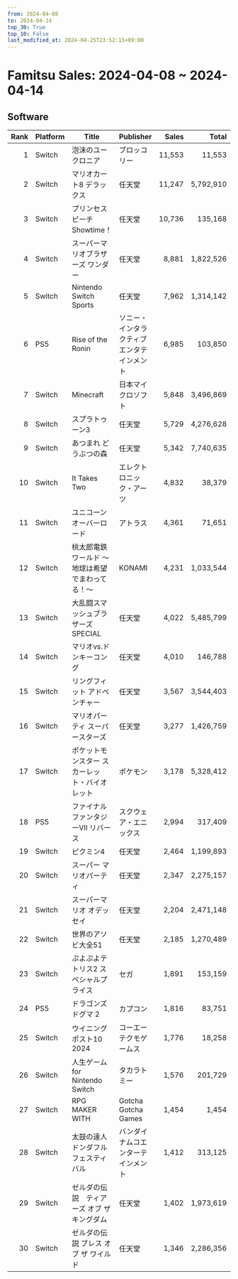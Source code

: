 ```yaml
---
from: 2024-04-08
to: 2024-04-14
top_30: True
top_10: False
last_modified_at: 2024-04-25T23:52:15+09:00
---
```

# Famitsu Sales: 2024-04-08 ~ 2024-04-14
## Software
| Rank | Platform | Title | Publisher | Sales | Total | Rate | New |
| -: | -- | -- | -- | -: | -: | -: | -- |
| 1 | Switch | 泡沫のユークロニア | ブロッコリー | 11,553 | 11,553 | 40% | **New** |
| 2 | Switch | マリオカート8 デラックス | 任天堂 | 11,247 | 5,792,910 | 20% |  |
| 3 | Switch | プリンセスピーチ Showtime！ | 任天堂 | 10,736 | 135,168 | 40% |  |
| 4 | Switch | スーパーマリオブラザーズ ワンダー | 任天堂 | 8,881 | 1,822,526 | 20% |  |
| 5 | Switch | Nintendo Switch Sports | 任天堂 | 7,962 | 1,314,142 | 20% |  |
| 6 | PS5 | Rise of the Ronin | ソニー・インタラクティブエンタテインメント | 6,985 | 103,850 | 20% |  |
| 7 | Switch | Minecraft | 日本マイクロソフト | 5,848 | 3,496,869 | 20% |  |
| 8 | Switch | スプラトゥーン3 | 任天堂 | 5,729 | 4,276,628 | 20% |  |
| 9 | Switch | あつまれ どうぶつの森 | 任天堂 | 5,342 | 7,740,635 | 20% |  |
| 10 | Switch | It Takes Two | エレクトロニック・アーツ | 4,832 | 38,379 | 20% |  |
| 11 | Switch | ユニコーンオーバーロード | アトラス | 4,361 | 71,651 | 20% |  |
| 12 | Switch | 桃太郎電鉄ワールド 〜地球は希望でまわってる！〜 | KONAMI | 4,231 | 1,033,544 | 20% |  |
| 13 | Switch | 大乱闘スマッシュブラザーズ SPECIAL | 任天堂 | 4,022 | 5,485,799 | 20% |  |
| 14 | Switch | マリオvs.ドンキーコング | 任天堂 | 4,010 | 146,788 | 20% |  |
| 15 | Switch | リングフィット アドベンチャー | 任天堂 | 3,567 | 3,544,403 | 20% |  |
| 16 | Switch | マリオパーティ スーパースターズ | 任天堂 | 3,277 | 1,426,759 | 20% |  |
| 17 | Switch | ポケットモンスター スカーレット・バイオレット | ポケモン | 3,178 | 5,328,412 | 20% |  |
| 18 | PS5 | ファイナルファンタジーVII リバース | スクウェア・エニックス | 2,994 | 317,409 | 20% |  |
| 19 | Switch | ピクミン4 | 任天堂 | 2,464 | 1,199,893 | 20% |  |
| 20 | Switch | スーパー マリオパーティ | 任天堂 | 2,347 | 2,275,157 | 20% |  |
| 21 | Switch | スーパーマリオ オデッセイ | 任天堂 | 2,204 | 2,471,148 | 20% |  |
| 22 | Switch | 世界のアソビ大全51 | 任天堂 | 2,185 | 1,270,489 | 20% |  |
| 23 | Switch | ぷよぷよテトリス2 スペシャルプライス | セガ | 1,891 | 153,159 | 20% |  |
| 24 | PS5 | ドラゴンズドグマ 2 | カプコン | 1,816 | 83,751 | 20% |  |
| 25 | Switch | ウイニングポスト10 2024 | コーエーテクモゲームス | 1,776 | 18,258 | 40% |  |
| 26 | Switch | 人生ゲーム for Nintendo Switch | タカラトミー | 1,576 | 201,729 | 20% |  |
| 27 | Switch | RPG MAKER WITH | Gotcha Gotcha Games | 1,454 | 1,454 | 60% | **New** |
| 28 | Switch | 太鼓の達人 ドンダフルフェスティバル | バンダイナムコエンターテインメント | 1,412 | 313,125 | 20% |  |
| 29 | Switch | ゼルダの伝説　ティアーズ オブ ザ キングダム | 任天堂 | 1,402 | 1,973,619 | 20% |  |
| 30 | Switch | ゼルダの伝説 ブレス オブ ザ ワイルド | 任天堂 | 1,346 | 2,286,356 | 20% |  |